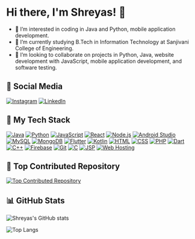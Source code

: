 # Hi there, I'm Shreyas! 👋

- 👀 I’m interested in coding in Java and Python, mobile application development.
- 🌱 I’m currently studying B.Tech in Information Technology at Sanjivani College of Engineering.
- 💞️ I’m looking to collaborate on projects in Python, Java, website development with JavaScript, mobile application development, and software testing.

## 📱 Social Media

[![Instagram](https://img.shields.io/badge/-Instagram-E4405F?style=flat&logo=instagram&logoColor=white)](https://www.instagram.com/shreyyas03/)
[![LinkedIn](https://img.shields.io/badge/-LinkedIn-0077B5?style=flat&logo=linkedin&logoColor=white)](https://www.linkedin.com/in/shreyas-ghodake-268274203/)

## 🔧 My Tech Stack

[![Java](https://img.shields.io/badge/-Java-007396?style=flat&logo=java&logoColor=white)](https://www.java.com/)
[![Python](https://img.shields.io/badge/-Python-3776AB?style=flat&logo=python&logoColor=white)](https://www.python.org/)
[![JavaScript](https://img.shields.io/badge/-JavaScript-F7DF1E?style=flat&logo=javascript&logoColor=black)](https://www.javascript.com/)
[![React](https://img.shields.io/badge/-React-61DAFB?style=flat&logo=react&logoColor=white)](https://reactjs.org/)
[![Node.js](https://img.shields.io/badge/-Node.js-339933?style=flat&logo=node.js&logoColor=white)](https://nodejs.org/)
[![Android Studio](https://img.shields.io/badge/-Android%20Studio-3DDC84?style=flat&logo=android&logoColor=white)](https://developer.android.com/studio)
[![MySQL](https://img.shields.io/badge/-MySQL-4479A1?style=flat&logo=mysql&logoColor=white)](https://www.mysql.com/)
[![MongoDB](https://img.shields.io/badge/-MongoDB-47A248?style=flat&logo=mongodb&logoColor=white)](https://www.mongodb.com/)
[![Flutter](https://img.shields.io/badge/-Flutter-02569B?style=flat&logo=flutter&logoColor=white)](https://flutter.dev/)
[![Kotlin](https://img.shields.io/badge/-Kotlin-0095D5?style=flat&logo=kotlin&logoColor=white)](https://kotlinlang.org/)
[![HTML](https://img.shields.io/badge/-HTML-E34F26?style=flat&logo=html5&logoColor=white)](https://developer.mozilla.org/en-US/docs/Web/HTML)
[![CSS](https://img.shields.io/badge/-CSS-1572B6?style=flat&logo=css3&logoColor=white)](https://developer.mozilla.org/en-US/docs/Web/CSS)
[![PHP](https://img.shields.io/badge/-PHP-777BB4?style=flat&logo=php&logoColor=white)](https://www.php.net/)
[![Dart](https://img.shields.io/badge/-Dart-0175C2?style=flat&logo=dart&logoColor=white)](https://dart.dev/)
[![C++](https://img.shields.io/badge/-C++-00599C?style=flat&logo=c%2B%2B&logoColor=white)](https://www.cplusplus.com/)
[![Firebase](https://img.shields.io/badge/-Firebase-FFCA28?style=flat&logo=firebase&logoColor=black)](https://firebase.google.com/)
[![Git](https://img.shields.io/badge/-Git-F05032?style=flat&logo=git&logoColor=white)](https://git-scm.com/)
[![C](https://img.shields.io/badge/-C-A8B9CC?style=flat&logo=c&logoColor=white)](https://www.learn-c.org/)
[![JSP](https://img.shields.io/badge/-JSP-007396?style=flat&logo=java&logoColor=white)](https://www.oracle.com/java/technologies/javaserverpages.html)
[![Web Hosting](https://img.shields.io/badge/-Web%20Hosting-333333?style=flat&logo=heroku&logoColor=white)](https://www.heroku.com/)

## 🔭 Top Contributed Repository

[![Top Contributed Repository](https://img.shields.io/badge/-Check_out_my_Top_Contributed_Repo!-blueviolet?style=flat)](https://github.com/shreyas-codes25/top-contributed-repo)

## 📊 GitHub Stats

![Shreyas's GitHub stats](https://github-readme-stats.vercel.app/api?username=shreyas-codes25&show_icons=true&theme=onedark)

![Top Langs](https://github-readme-stats.vercel.app/api/top-langs/?username=shreyas-codes25&layout=compact&theme=onedark)
